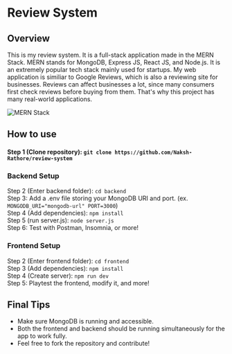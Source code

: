 # Review System

## Overview
This is my review system. It is a full-stack application made in the MERN Stack. MERN stands for MongoDB, Express JS, React JS, and Node.js. It is an extremely popular tech stack mainly used for startups.
My web application is similiar to Google Reviews, which is also a reviewing site for businesses. Reviews can affect businesses a lot, since many consumers first check reviews before buying from them. 
That's why this project has many real-world applications.

![MERN Stack](https://images.prismic.io/loco-blogs/79328284-f97b-489f-924c-eb3b17e34b56_image2.png?auto=compress%2Cformat&rect=0%2C0%2C1999%2C1124&w=3840&fit=max)<br />

## How to use

#### Step 1 (Clone repository): `git clone https://github.com/Naksh-Rathore/review-system`<br />

### Backend Setup
Step 2 (Enter backend folder): `cd backend`<br /> 
Step 3: Add a .env file storing your MongoDB URI and port. (ex. `MONGODB_URI="mongodb-url" PORT=3000`)<br />
Step 4 (Add dependencies): `npm install`<br />
Step 5 (run server.js): `node server.js`<br />
Step 6: Test with Postman, Insomnia, or more!<br />

### Frontend Setup
Step 2 (Enter frontend folder): `cd frontend`<br /> 
Step 3 (Add dependencies): `npm install`<br />
Step 4 (Create server): `npm run dev`<br />
Step 5: Playtest the frontend, modify it, and more!

## Final Tips
- Make sure MongoDB is running and accessible.
- Both the frontend and backend should be running simultaneously for the app to work fully.
- Feel free to fork the repository and contribute!
